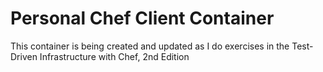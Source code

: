 # Personal Chef Client Container

This container is being created and updated as I do exercises in the
Test-Driven Infrastructure with Chef, 2nd Edition